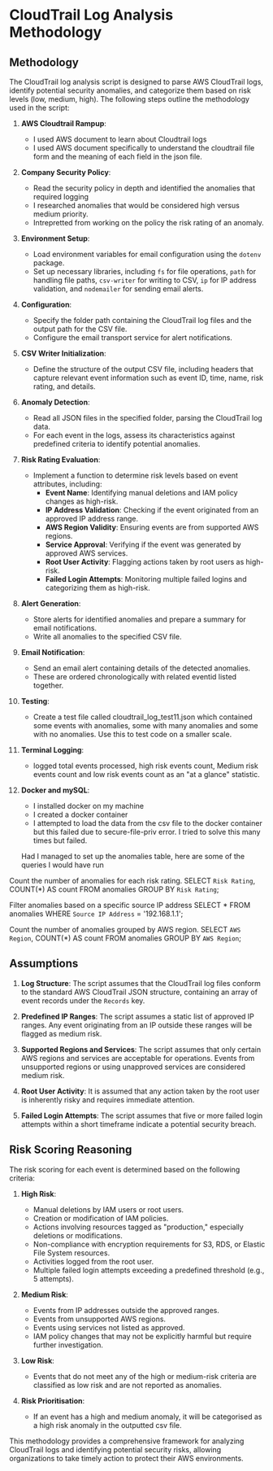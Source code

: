 # CloudTrail Log Analysis Methodology

## Methodology

The CloudTrail log analysis script is designed to parse AWS CloudTrail logs, identify potential security anomalies, and categorize them based on risk levels (low, medium, high). The following steps outline the methodology used in the script:

1. **AWS Cloudtrail Rampup**:
   - I used AWS document to learn about Cloudtrail logs
   - I used AWS document specifically to understand the cloudtrail file form and the meaning of each field in the json file.

1. **Company Security Policy**:
   - Read the security policy in depth and identified the anomalies that required logging 
   - I researched anomalies that would be considered high versus medium priority.
   - Intrepretted from working on the policy the risk rating of an anomaly.


1. **Environment Setup**:
   - Load environment variables for email configuration using the `dotenv` package.
   - Set up necessary libraries, including `fs` for file operations, `path` for handling file paths, `csv-writer` for writing to CSV, `ip` for IP address validation, and `nodemailer` for sending email alerts.

2. **Configuration**:
   - Specify the folder path containing the CloudTrail log files and the output path for the CSV file.
   - Configure the email transport service for alert notifications.

3. **CSV Writer Initialization**:
   - Define the structure of the output CSV file, including headers that capture relevant event information such as event ID, time, name, risk rating, and details.

4. **Anomaly Detection**:
   - Read all JSON files in the specified folder, parsing the CloudTrail log data.
   - For each event in the logs, assess its characteristics against predefined criteria to identify potential anomalies.

5. **Risk Rating Evaluation**:
   - Implement a function to determine risk levels based on event attributes, including:
     - **Event Name**: Identifying manual deletions and IAM policy changes as high-risk.
     - **IP Address Validation**: Checking if the event originated from an approved IP address range.
     - **AWS Region Validity**: Ensuring events are from supported AWS regions.
     - **Service Approval**: Verifying if the event was generated by approved AWS services.
     - **Root User Activity**: Flagging actions taken by root users as high-risk.
     - **Failed Login Attempts**: Monitoring multiple failed logins and categorizing them as high-risk.

6. **Alert Generation**:
   - Store alerts for identified anomalies and prepare a summary for email notifications.
   - Write all anomalies to the specified CSV file.

7. **Email Notification**:
   - Send an email alert containing details of the detected anomalies.
   - These are ordered chronologically with related eventid listed together.

8. **Testing**:
   - Create a test file called cloudtrail_log_test11.json which contained some events with anomalies, some with many anomalies and some with no anomalies. Use this to test code on a smaller scale.

8. **Terminal Logging**:
   - logged total events processed, high risk events count, Medium risk events count and low risk events count as an "at a glance" statistic.

8. **Docker and mySQL**:
   - I installed docker on my machine
   - I created a docker container
   - I attempted to load the data from the csv file to the docker container but this failed due to secure-file-priv error. I tried to solve this many times but failed. 

   Had I managed to set up the anomalies table, here are some of the queries I would have run


Count the number of anomalies for each risk rating.
SELECT `Risk Rating`, COUNT(*) AS count 
FROM anomalies 
GROUP BY `Risk Rating`;

Filter anomalies based on a specific source IP address
SELECT * FROM anomalies 
WHERE `Source IP Address` = '192.168.1.1';

Count the number of anomalies grouped by AWS region.
SELECT `AWS Region`, COUNT(*) AS count 
FROM anomalies 
GROUP BY `AWS Region`;




## Assumptions

1. **Log Structure**: The script assumes that the CloudTrail log files conform to the standard AWS CloudTrail JSON structure, containing an array of event records under the `Records` key.

2. **Predefined IP Ranges**: The script assumes a static list of approved IP ranges. Any event originating from an IP outside these ranges will be flagged as medium risk.

3. **Supported Regions and Services**: The script assumes that only certain AWS regions and services are acceptable for operations. Events from unsupported regions or using unapproved services are considered medium risk.

4. **Root User Activity**: It is assumed that any action taken by the root user is inherently risky and requires immediate attention.

5. **Failed Login Attempts**: The script assumes that five or more failed login attempts within a short timeframe indicate a potential security breach.


## Risk Scoring Reasoning

The risk scoring for each event is determined based on the following criteria:

1. **High Risk**:
   - Manual deletions by IAM users or root users.
   - Creation or modification of IAM policies.
   - Actions involving resources tagged as "production," especially deletions or modifications.
   - Non-compliance with encryption requirements for S3, RDS, or Elastic File System resources.
   - Activities logged from the root user.
   - Multiple failed login attempts exceeding a predefined threshold (e.g., 5 attempts).

2. **Medium Risk**:
   - Events from IP addresses outside the approved ranges.
   - Events from unsupported AWS regions.
   - Events using services not listed as approved.
   - IAM policy changes that may not be explicitly harmful but require further investigation.

3. **Low Risk**:
   - Events that do not meet any of the high or medium-risk criteria are classified as low risk and are not reported as anomalies.

4. **Risk Prioritisation**:
   - If an event has a high and medium anomaly, it will be categorised as a high risk anomaly in the outputted csv file.


This methodology provides a comprehensive framework for analyzing CloudTrail logs and identifying potential security risks, allowing organizations to take timely action to protect their AWS environments.

